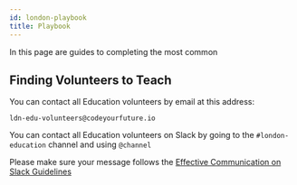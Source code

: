 ```yaml
---
id: london-playbook
title: Playbook
---
```


In this page are guides to completing the most common

## Finding Volunteers to Teach

You can contact all Education volunteers by email at this address:

`ldn-edu-volunteers@codeyourfuture.io`

You can contact all Education volunteers on Slack by going to the `#london-education` channel and using `@channel`

Please make sure your message follows the [Effective Communication on Slack Guidelines](/volunteers/slack-volunteers)
